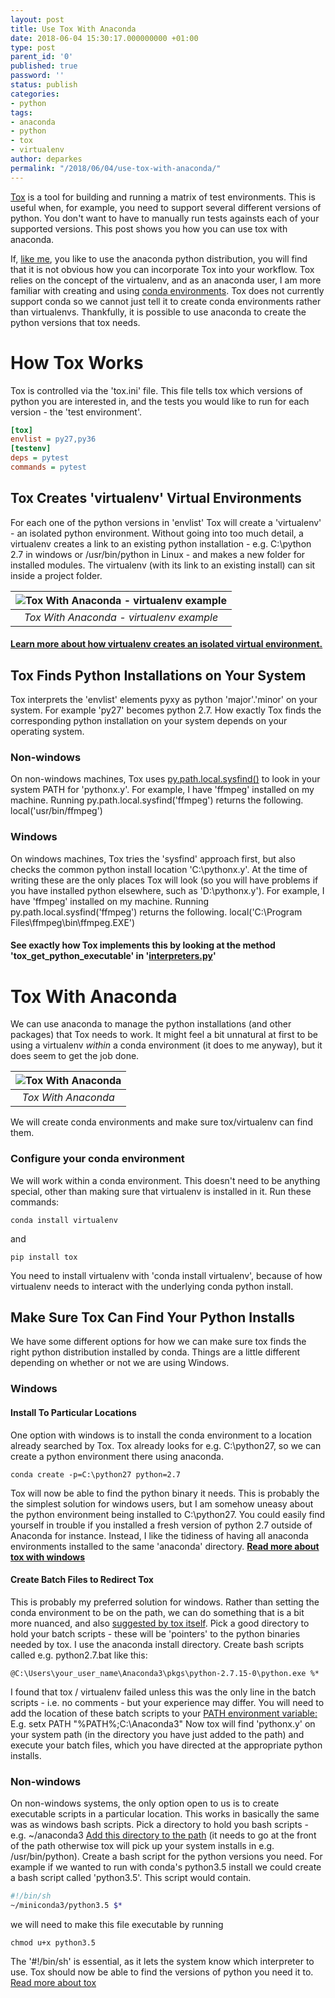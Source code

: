 ```yaml
---
layout: post
title: Use Tox With Anaconda
date: 2018-06-04 15:30:17.000000000 +01:00
type: post
parent_id: '0'
published: true
password: ''
status: publish
categories:
- python
tags:
- anaconda
- python
- tox
- virtualenv
author: deparkes
permalink: "/2018/06/04/use-tox-with-anaconda/"
---
```

<a href="https://tox.readthedocs.io/en/latest/">Tox</a> is a tool for building and running a matrix of test environments. This is useful when, for example, you need to support several different versions of python. You don't want to have to manually run tests againsts each of your supported versions. This post shows you how you can use tox with anaconda.

If, <a href="{{site.baseurl}}/2016/10/21/anaconda-python-environments/">like me</a>, you like to use the anaconda python distribution, you will find that it is not obvious how you can incorporate Tox into your workflow. Tox relies on the concept of the virtualenv, and as an anaconda user, I am more familiar with creating and using <a href="https://conda.io/docs/user-guide/tasks/manage-environments.html">conda environments</a>. Tox does not currently support conda so we cannot just tell it to create conda environments rather than virtualenvs. Thankfully, it is possible to use anaconda to create the python versions that tox needs.
<h1>How Tox Works</h1>
Tox is controlled via the 'tox.ini' file. This file tells tox which versions of python you are interested in, and the tests you would like to run for each version - the 'test environment'.

```ini
[tox]
envlist = py27,py36
[testenv]
deps = pytest
commands = pytest
```

<h2>Tox Creates 'virtualenv' Virtual Environments</h2>
For each one of the python versions in 'envlist' Tox will create a 'virtualenv' - an isolated python environment.
Without going into too much detail, a virtualenv creates a link to an existing python installation - e.g. C:\python 2.7 in windows or /usr/bin/python in Linux - and makes a new folder for installed modules. The virtualenv (with its link to an existing install) can sit inside a project folder.

| ![Tox With Anaconda - virtualenv example]({{site.baseurl}}/assets/2018/06/virtual_env_example-213x300.png) |
|:--:|
| *Tox With Anaconda - virtualenv example* |

<h4><a href="https://pyvideo.org/pycon-us-2011/pycon-2011--reverse-engineering-ian-bicking--39-s.html">Learn more about how virtualenv creates an isolated virtual environment.</a></h4>
<h2>Tox Finds Python Installations on Your System</h2>
Tox interprets the 'envlist' elements pyxy as python 'major'.'minor' on your system. For example 'py27' becomes python 2.7. How exactly Tox finds the corresponding python installation on your system depends on your operating system.
<h3>Non-windows</h3>
On non-windows machines, Tox uses <a href="https://py.readthedocs.io/en/latest/path.html#py._path.local.LocalPath.sysfind">py.path.local.sysfind()</a> to look in your system PATH for 'pythonx.y'.
For example, I have 'ffmpeg' installed on my machine. Running py.path.local.sysfind('ffmpeg') returns the following.
local('usr/bin/ffmpeg')
<h3>Windows</h3>
On windows machines, Tox tries the 'sysfind' approach first, but also checks the common python install location 'C:\pythonx.y'. At the time of writing these are the only places Tox will look (so you will have problems if you have installed python elsewhere, such as 'D:\pythonx.y').
For example, I have 'ffmpeg' installed on my machine. Running py.path.local.sysfind('ffmpeg') returns the following.
local('C:\Program Files\ffmpeg\bin\ffmpeg.EXE')
<h4>See exactly how Tox implements this by looking at the method '<span class="pl-en">tox_get_python_executable</span>' in '<a href="https://github.com/tox-dev/tox/blob/ff7143e7c991b1a80e7ec1ea6836ef3a21b5a812/tox/interpreters.py">interpreters.py</a>'</h4>
<h1>Tox With Anaconda</h1>
We can use anaconda to manage the python installations (and other packages) that Tox needs to work. It might feel a bit unnatural at first to be using a virtualenv <em>within</em> a conda environment (it does to me anyway), but it does seem to get the job done.

| ![Tox With Anaconda]({{site.baseurl}}/assets/2018/06/tox_and_virtualenv-300x251.png) |
|:--:|
| *Tox With Anaconda* |

We will create conda environments and make sure tox/virtualenv can find them.
<h3>Configure your conda environment</h3>
We will work within a conda environment. This doesn't need to be anything special, other than making sure that virtualenv is installed in it.
Run these commands:

```conda install virtualenv```

and

```
pip install tox
```

You need to install virtualenv with 'conda install virtualenv', because of how virtualenv needs to interact with the underlying conda python install.
<h2>Make Sure Tox Can Find Your Python Installs</h2>
We have some different options for how we can make sure tox finds the right python distribution installed by conda. Things are a little different depending on whether or not we are using Windows.
<h3>Windows</h3>
<h4>Install To Particular Locations</h4>
One option with windows is to install the conda environment to a location already searched by Tox. Tox already looks for e.g. C:\python27, so we can create a python environment there using anaconda.

```
conda create -p=C:\python27 python=2.7
```

Tox will now be able to find the python binary it needs.
This is probably the the simplest solution for windows users, but I am somehow uneasy about the python environment being installed to C:\python27. You could easily find yourself in trouble if you installed a fresh version of python 2.7 outside of Anaconda for instance.
Instead, I like the tidiness of having all anaconda environments installed to the same 'anaconda' directory.
<strong><a href="https://fizzylogic.nl/2017/11/01/how-to-setup-tox-on-windows-with-anaconda/">Read more about tox with windows</a></strong>
<h4>Create Batch Files to Redirect Tox</h4>
This is probably my preferred solution for windows. Rather than setting the conda environment to be on the path, we can do something that is a bit more nuanced, and also <a href="https://tox.readthedocs.io/en/latest/developers.html">suggested by tox itself</a>.
Pick a good directory to hold your batch scripts - these will be 'pointers' to the python binaries needed by tox. I use the anaconda install directory.
Create bash scripts called e.g. python2.7.bat like this:

```@C:\Users\your_user_name\Anaconda3\pkgs\python-2.7.15-0\python.exe %*```

I found that tox / virtualenv failed unless this was the only line in the batch scripts - i.e. no comments - but your experience may differ.
You will need to add the location of these batch scripts to your <a href="https://stackoverflow.com/questions/9546324/adding-directory-to-path-environment-variable-in-windows">PATH environment variable:</a>
E.g. setx PATH "%PATH%;C:\Anaconda3"
Now tox will find 'pythonx.y' on your system path (in the directory you have just added to the path) and execute your batch files, which you have directed at the appropriate python installs.
<h3>Non-windows</h3>
On non-windows systems, the only option open to us is to create executable scripts in a particular location. This works in basically the same was as windows bash scripts.
Pick a directory to hold you bash scripts - e.g. ~/anaconda3
<a href="https://stackoverflow.com/questions/14637979/how-to-permanently-set-path-on-linux-unix">Add this directory to the path</a> (it needs to go at the front of the path otherwise tox will pick up your system installs in e.g. /usr/bin/python).
Create a bash script for the python versions you need. For example if we wanted to run with conda's python3.5 install we could create a bash script called 'python3.5'. This script would contain.

```bash
#!/bin/sh
~/miniconda3/python3.5 $*
```

we will need to make this file executable by running

```
chmod u+x python3.5
```

The '#!/bin/sh' is essential, as it lets the system know which interpreter to use.
Tox should now be able to find the versions of python you need it to.
<a href="https://blog.ionelmc.ro/2015/04/14/tox-tricks-and-patterns/">Read more about tox</a>
